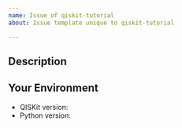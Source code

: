 ```yaml
---
name: Issue of qiskit-tutorial
about: Issue template unique to qiskit-tutorial

---
```


<!--- Before submitting an issue, please check the Wiki for frequent issues:
https://github.com/QISKit/qiskit-tutorial/wiki/QISKit-Tutorials
-->

## Description
<!--- Please include information about the issue you are experiencing -->

## Your Environment
<!--- Please fill the following fields, and include any other information
about your environment that might be relevant. -->
* QISKit version:
* Python version:
